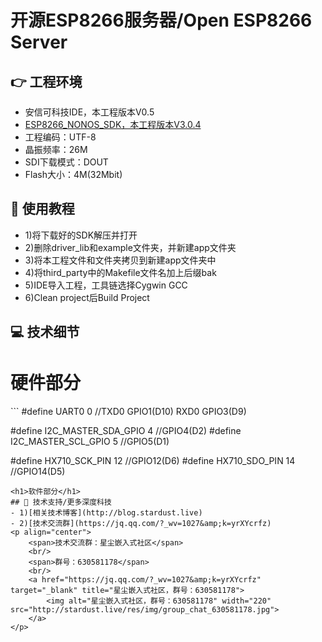 # 开源ESP8266服务器/Open ESP8266 Server
## 👉 工程环境
- 安信可科技IDE，本工程版本V0.5
- [ESP8266_NONOS_SDK，本工程版本V3.0.4](https://github.com/espressif/esp8266_nonos_sdk)
- 工程编码：UTF-8
- 晶振频率：26M
- SDI下载模式：DOUT
- Flash大小：4M(32Mbit)
## 📖 使用教程
- 1)将下载好的SDK解压并打开
- 2)删除driver_lib和example文件夹，并新建app文件夹
- 3)将本工程文件和文件夹拷贝到新建app文件夹中
- 4)将third_party中的Makefile文件名加上后缀bak
- 5)IDE导入工程，工具链选择Cygwin GCC
- 6)Clean project后Build Project
## 💻 技术细节
<h1>硬件部分</h1>
```
#define UART0 0 //TXD0 GPIO1(D10)  RXD0 GPIO3(D9)

#define I2C_MASTER_SDA_GPIO 4 //GPIO4(D2)
#define I2C_MASTER_SCL_GPIO 5 //GPIO5(D1)

#define HX710_SCK_PIN 12 //GPIO12(D6)
#define HX710_SDO_PIN 14 //GPIO14(D5)
```
<h1>软件部分</h1>
## 🚀 技术支持/更多深度科技
- 1)[相关技术博客](http://blog.stardust.live)
- 2)[技术交流群](https://jq.qq.com/?_wv=1027&amp;k=yrXYcrfz)
<p align="center">
    <span>技术交流群：星尘嵌入式社区</span>
    <br/>
    <span>群号：630581178</span>
    <br/>
    <a href="https://jq.qq.com/?_wv=1027&amp;k=yrXYcrfz" target="_blank" title="星尘嵌入式社区，群号：630581178">
        <img alt="星尘嵌入式社区，群号：630581178" width="220" src="http://stardust.live/res/img/group_chat_630581178.jpg">
    </a>
</p>
